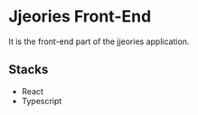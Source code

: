 # Jjeories Front-End

It is the front-end part of the jjeories application.

## Stacks

- React
- Typescript
